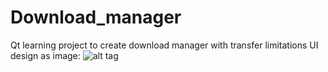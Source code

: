 # Download_manager
Qt learning project to create download manager with transfer limitations
UI design as image: ![alt tag](https://github.com/zuryuk/Download_manager/images/Capture.png)